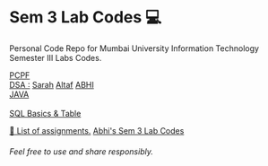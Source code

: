 # Sem 3 Lab Codes 💻
Personal Code Repo for Mumbai University Information Technology Semester III Labs Codes.

[PCPF](https://github.com/anxkhn/sem3-labs/tree/main/pcpf) <br>
[DSA :](https://github.com/anxkhn/sem3-labs/tree/main/dsa) [Sarah](https://github.com/Sarahkhan20/DSA) [Altaf](https://github.com/Altafalam3/DSA-LAB) [ABHI](https://github.com/AbhigyanBafna/collegeLabs/tree/main/SY/DSA) <br>
[JAVA](https://github.com/anxkhn/sem3-labs/tree/main/java) <br> <br> 
[SQL Basics & Table](https://github.com/anxkhn/SQLBasics) <br> 


[📃 List of assignments.](https://github.com/anxkhn/sem3-labs/raw/main/List%20Of%20Lab%20Practicals%20SE-IT-TSEC.pdf)
[Abhi's Sem 3 Lab Codes](https://github.com/AbhigyanBafna/collegeLabs/tree/main/SY)

###### Feel free to use and share responsibly. 
